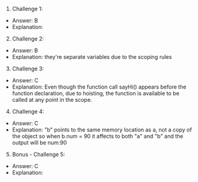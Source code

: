 1. Challenge 1:
  - Answer: B
  - Explanation: 


2. Challenge 2:
  - Answer: B
  - Explanation: they're separate variables due to the scoping rules


3. Challenge 3:
  - Answer: C
  - Explanation: Even though the function call sayHi() appears before the function declaration, due to hoisting, the function is available to be called at any point in the scope.


4. Challenge 4:
  - Answer: C
  - Explanation: "b" points to the same memory location as a, not a copy of the object so when b.num = 90 it affects to both "a" and "b" and the output will be num:90


5. Bonus - Challenge 5:
  - Answer: C
  - Explanation:
